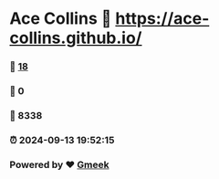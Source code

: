 # Ace Collins :link: https://ace-collins.github.io/ 
### :page_facing_up: [18](https://ace-collins.github.io//tag.html) 
### :speech_balloon: 0 
### :hibiscus: 8338 
### :alarm_clock: 2024-09-13 19:52:15 
### Powered by :heart: [Gmeek](https://github.com/Meekdai/Gmeek)
